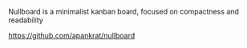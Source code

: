 Nullboard is a minimalist kanban board, focused on compactness and readability

https://github.com/apankrat/nullboard